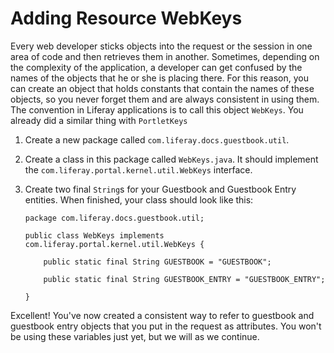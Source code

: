# Adding Resource WebKeys

Every web developer sticks objects into the request or the session in one area
of code and then retrieves them in another. Sometimes, depending on the
complexity of the application, a developer can get confused by the names of the
objects that he or she is placing there. For this reason, you can create an
object that holds constants that contain the names of these objects, so you
never forget them and are always consistent in using them. The convention in
Liferay applications is to call this object `WebKeys`. You already did a similar
thing with `PortletKeys`

1.  Create a new package called `com.liferay.docs.guestbook.util`. 

2.  Create a class in this package called `WebKeys.java`. It should implement
    the `com.liferay.portal.kernel.util.WebKeys` interface. 

3.  Create two final `String`s for your Guestbook and Guestbook Entry entities.
    When finished, your class should look like this: 

        package com.liferay.docs.guestbook.util;

        public class WebKeys implements com.liferay.portal.kernel.util.WebKeys {
            
            public static final String GUESTBOOK = "GUESTBOOK";

            public static final String GUESTBOOK_ENTRY = "GUESTBOOK_ENTRY";

        }

Excellent! You've now created a consistent way to refer to guestbook and
guestbook entry objects that you put in the request as attributes. You won't be
using these variables just yet, but we will as we continue. 

